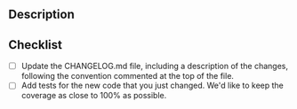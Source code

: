 ## Description

<!-- Provide an explanation of the changes, the motivation, and link it to any issue if it exists (e.g. fixes #321). -->

## Checklist

<!--
  Make sure to check the following and tick the boxes once they are done.
  Strike them through (wrap them in between ~) if you don't think that these are necessary for this PR.
-->

- [ ] Update the CHANGELOG.md file, including a description of the changes, following the convention commented at the
      top of the file.
- [ ] Add tests for the new code that you just changed. We'd like to keep the coverage as close to 100% as possible.
